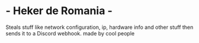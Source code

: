 # - Heker de Romania -
Steals stuff like network configuration, ip, hardware info and other stuff then sends it to a Discord webhook.
made by cool people
